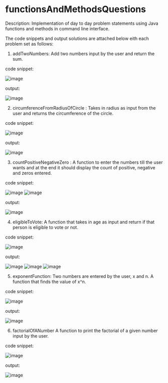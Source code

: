 # functionsAndMethodsQuestions

Description: Implementation of day to day problem statements using Java functions and methods in command line interface.

The code snippets and output solutions are attached below eith each problem set as follows:

1. addTwoNumbers:
   Add two numbers input by the user and return the sum.

code snippet:

![image](https://github.com/raghav20232023/functionsAndMethodsQuestions/assets/153320363/abcb8d21-ee91-41b3-9039-71a1c4f2d4df)

output:

![image](https://github.com/raghav20232023/functionsAndMethodsQuestions/assets/153320363/5eb9b088-a8c0-46f8-aded-6064054ab9fa)

2. circumferenceFromRadiusOfCircle :
   Takes in radius as input from the user and returns the circumference of the circle.

code snippet:

![image](https://github.com/raghav20232023/functionsAndMethodsQuestions/assets/153320363/c515aa2a-8deb-4e66-8cdb-80f22648d220)

output:

![image](https://github.com/raghav20232023/functionsAndMethodsQuestions/assets/153320363/bd13fd7d-70e9-452c-87ad-cf49b51e606e)

3. countPositiveNegativeZero :
   A function to enter the numbers till the user wants and at the end it should display the count of positive, negative and zeros entered. 
   
code snippet:

![image](https://github.com/raghav20232023/functionsAndMethodsQuestions/assets/153320363/6a7a1dd2-64ed-4408-a4e2-dce2db36a7ad)
![image](https://github.com/raghav20232023/functionsAndMethodsQuestions/assets/153320363/40a1475c-1946-459f-bb5b-a2be567ce4e1)

output:

![image](https://github.com/raghav20232023/functionsAndMethodsQuestions/assets/153320363/0829826e-ea0b-4b70-b30f-7c8485db291d)

4. eligibleToVote:
   A function that takes in age as input and return if that person is eligible to vote or not.

code snippet:

![image](https://github.com/raghav20232023/functionsAndMethodsQuestions/assets/153320363/0491d67d-5ec1-4a5e-8023-d45901903002)

output:

![image](https://github.com/raghav20232023/functionsAndMethodsQuestions/assets/153320363/f1ea2494-0fa5-4f58-b6d8-174f7b48d53e)
![image](https://github.com/raghav20232023/functionsAndMethodsQuestions/assets/153320363/0dba2a92-e7be-45be-9d91-31dae6c29d64)
![image](https://github.com/raghav20232023/functionsAndMethodsQuestions/assets/153320363/b85f5af5-e24a-4935-8cf8-3903b39e57e2)

5. exponentFunction:
   Two numbers are entered by the user, x and n. A function that finds the value of x^n.

code snippet:

![image](https://github.com/raghav20232023/functionsAndMethodsQuestions/assets/153320363/c061f12a-2c22-4733-8f6b-8b8da04c03f2)

output:

![image](https://github.com/raghav20232023/functionsAndMethodsQuestions/assets/153320363/82e00afe-26fe-4383-b08c-d8a0e51d2378)

6. factorialOfANumber
   A function to print the factorial of a given number input by the user.

code snippet:

![image](https://github.com/raghav20232023/functionsAndMethodsQuestions/assets/153320363/75268d9a-4009-4dc8-840c-e26cca7462da)

output:

![image](https://github.com/raghav20232023/functionsAndMethodsQuestions/assets/153320363/5a33b29e-687f-4d2a-abc9-af73a3a6b512)
















